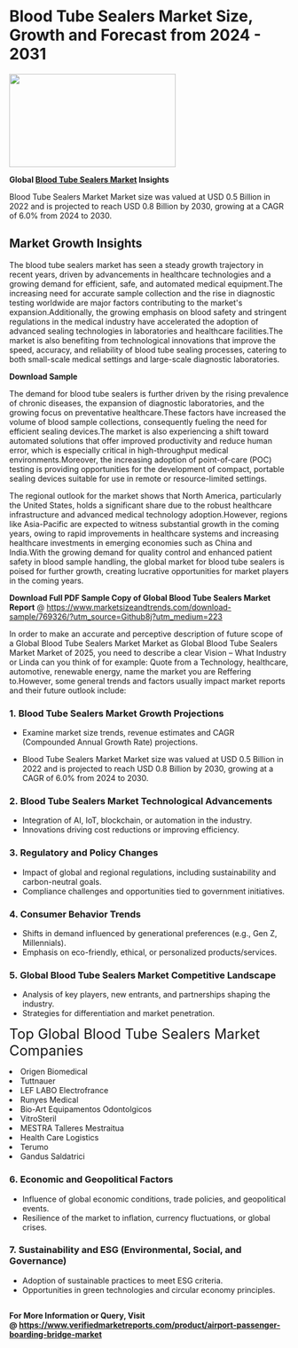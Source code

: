 <H1>Blood Tube Sealers Market Size, Growth and Forecast from 2024 - 2031</H1><img class="aligncenter size-medium wp-image-584254" src="https://thirdeyenews.in/wp-content/uploads/2024/09/Global-Market-Research-300x168.jpeg" alt="" width="300" height="168" /><p><strong>Global&nbsp;<a href="https://www.marketsizeandtrends.com/download-sample/769326/?utm_source=Github8j?utm_medium=223">Blood Tube Sealers Market</a> Insights</strong></p><p>Blood Tube Sealers Market Market size was valued at USD 0.5 Billion in 2022 and is projected to reach USD 0.8 Billion by 2030, growing at a CAGR of 6.0% from 2024 to 2030.</p><p><h2>Market Growth Insights</h2> <p>The blood tube sealers market has seen a steady growth trajectory in recent years, driven by advancements in healthcare technologies and a growing demand for efficient, safe, and automated medical equipment.The increasing need for accurate sample collection and the rise in diagnostic testing worldwide are major factors contributing to the market's expansion.Additionally, the growing emphasis on blood safety and stringent regulations in the medical industry have accelerated the adoption of advanced sealing technologies in laboratories and healthcare facilities.The market is also benefiting from technological innovations that improve the speed, accuracy, and reliability of blood tube sealing processes, catering to both small-scale medical settings and large-scale diagnostic laboratories.</p> <p><strong>Download Sample</strong></p> <p>The demand for blood tube sealers is further driven by the rising prevalence of chronic diseases, the expansion of diagnostic laboratories, and the growing focus on preventative healthcare.These factors have increased the volume of blood sample collections, consequently fueling the need for efficient sealing devices.The market is also experiencing a shift toward automated solutions that offer improved productivity and reduce human error, which is especially critical in high-throughput medical environments.Moreover, the increasing adoption of point-of-care (POC) testing is providing opportunities for the development of compact, portable sealing devices suitable for use in remote or resource-limited settings.</p> <p>The regional outlook for the market shows that North America, particularly the United States, holds a significant share due to the robust healthcare infrastructure and advanced medical technology adoption.However, regions like Asia-Pacific are expected to witness substantial growth in the coming years, owing to rapid improvements in healthcare systems and increasing healthcare investments in emerging economies such as China and India.With the growing demand for quality control and enhanced patient safety in blood sample handling, the global market for blood tube sealers is poised for further growth, creating lucrative opportunities for market players in the coming years.</p> <p><span class=""><strong>Download Full PDF Sample Copy of Global Blood Tube Sealers Market Report</strong> @ <a href="https://www.marketsizeandtrends.com/download-sample/769326/?utm_source=Github8j?utm_medium=223" target="_blank">https://www.marketsizeandtrends.com/download-sample/769326/?utm_source=Github8j?utm_medium=223</a></span></p><p>In order to make an accurate and perceptive description of future scope of a Global&nbsp;Blood Tube Sealers Market Market as Global&nbsp;Blood Tube Sealers Market Market of 2025, you need to describe a clear Vision &ndash; What Industry or Linda can you think of for example: Quote from a Technology, healthcare, automotive, renewable energy, name the market you are Reffering to.However, some general trends and factors usually impact market reports and their future outlook include:</p><h3>1.&nbsp;<strong>Blood Tube Sealers Market Growth Projections</strong></h3><ul><li>Examine market size trends, revenue estimates and CAGR (Compounded Annual Growth Rate) projections.</li><li><p>Blood Tube Sealers Market Market size was valued at USD 0.5 Billion in 2022 and is projected to reach USD 0.8 Billion by 2030, growing at a CAGR of 6.0% from 2024 to 2030.</p></li></ul><h3>2.&nbsp;<strong>Blood Tube Sealers Market Technological Advancements</strong></h3><ul><li>Integration of AI, IoT, blockchain, or automation in the industry.</li><li>Innovations driving cost reductions or improving efficiency.</li></ul><h3>3.&nbsp;<strong>Regulatory and Policy Changes</strong></h3><ul><li>Impact of global and regional regulations, including sustainability and carbon-neutral goals.</li><li>Compliance challenges and opportunities tied to government initiatives.</li></ul><h3>4.&nbsp;<strong>Consumer Behavior Trends</strong></h3><ul><li>Shifts in demand influenced by generational preferences (e.g., Gen Z, Millennials).</li><li>Emphasis on eco-friendly, ethical, or personalized products/services.</li></ul><h3>5.&nbsp;<strong>Global Blood Tube Sealers Market Competitive Landscape</strong></h3><ul><li>Analysis of key players, new entrants, and partnerships shaping the industry.</li><li>Strategies for differentiation and market penetration.</li></ul><p data-pm-slice="1 1 []"><span style="color: inherit; font-family: inherit; font-size: 25px;">Top Global Blood Tube Sealers Market Companies</span></p><div class="" data-test-id=""><p><li>Origen Biomedical</li><li> Tuttnauer</li><li> LEF LABO Electrofrance</li><li> Runyes Medical</li><li> Bio-Art Equipamentos Odontolgicos</li><li> VitroSteril</li><li> MESTRA Talleres Mestraitua</li><li> Health Care Logistics</li><li> Terumo</li><li> Gandus Saldatrici</li></p></div><h3>6.&nbsp;<strong>Economic and Geopolitical Factors</strong></h3><ul><li>Influence of global economic conditions, trade policies, and geopolitical events.</li><li>Resilience of the market to inflation, currency fluctuations, or global crises.</li></ul><h3>7.&nbsp;<strong>Sustainability and ESG (Environmental, Social, and Governance)</strong></h3><ul><li>Adoption of sustainable practices to meet ESG criteria.</li><li>Opportunities in green technologies and circular economy principles.</li></ul><h2><strong style="font-size: 14px;">For More Information or Query, Visit @&nbsp;</strong><a style="background-color: #ffffff; font-size: 14px;" href="https://www.marketsizeandtrends.com/report/blood-tube-sealers-market/" target="_blank">https://www.verifiedmarketreports.com/product/airport-passenger-boarding-bridge-market</a></h2>